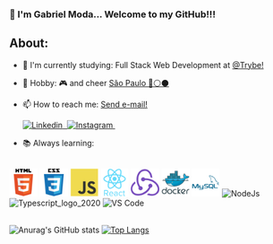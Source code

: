 ### 👋 I'm Gabriel Moda... Welcome to my GitHub!!!

<div text"center">  <h2>About:</h2>

- 🔭 I'm currently studying: Full Stack Web Development at <a href="https://www.betrybe.com/">@Trybe!</a>

- 🤔 Hobby: 🎮 and cheer <a href="https://www.instagram.com/saopaulofc/">São Paulo 🔴⚪⚫</a> 

- 📫 How to reach me: <a href="mailto:gabriel-moda@hotmail.com">Send e-mail!</a>

  <a href="https://www.linkedin.com/in/gabriel-moda/"> 
  <img    src="https://camo.githubusercontent.com/a80d00f23720d0bc9f55481cfcd77ab79e141606829cf16ec43f8cacc7741e46/68747470733a2f2f696d672e736869656c64732e696f2f62616467652f4c696e6b6564496e2d3030373742353f7374796c653d666f722d7468652d6261646765266c6f676f3d6c696e6b6564696e266c6f676f436f6c6f723d7768697465" style="width:125;height:35px" alt="Linkedin">
  <img 
  </a>
  <a href="https://www.instagram.com/gabrielmoda/"> 
  <img  src="https://camo.githubusercontent.com/b3d4671768bd0f9b6c8f410a25a96e0c5a4d135208d8910461e986f97e7985ab/68747470733a2f2f696d672e736869656c64732e696f2f62616467652f496e7374616772616d2d4534343035463f7374796c653d666f722d7468652d6261646765266c6f676f3d696e7374616772616d266c6f676f436f6c6f723d7768697465" style="width:125;height:35px" alt="Instagram">
  </a>
    <img 
- 📚 Always learning:
  </div>
 <br>
<div display"inline">
<img src="https://raw.githubusercontent.com/devicons/devicon/master/icons/html5/html5-original-wordmark.svg" width="10%" height:"10%" "html5">
<img src="https://raw.githubusercontent.com/devicons/devicon/master/icons/css3/css3-original-wordmark.svg" width="10%" height:"10%" alt="css3">
<img src="https://raw.githubusercontent.com/devicons/devicon/master/icons/javascript/javascript-original.svg" width="10%" height:"10%"  alt="Javascript">
<img src="https://raw.githubusercontent.com/devicons/devicon/master/icons/react/react-original-wordmark.svg" width="10%" height:"10%"  alt="React">
<img src="https://raw.githubusercontent.com/devicons/devicon/master/icons/redux/redux-original.svg" width="10%" height:"10%" alt="Redux">  
<img src="https://raw.githubusercontent.com/devicons/devicon/master/icons/docker/docker-original-wordmark.svg" width="10%" height:"10%"  alt="docker">
<img src="https://raw.githubusercontent.com/devicons/devicon/master/icons/mysql/mysql-plain-wordmark.svg" width="10%" height:"10%" alt="mysql">
<img src="https://walde.co/wp-content/uploads/2016/09/nodejs_logo-300x300.png" width="10%" height:"10%" alt="NodeJs">
<img src="https://upload.wikimedia.org/wikipedia/commons/4/4c/Typescript_logo_2020.svg" width="10%" height:"10%" alt="Typescript_logo_2020">
<img src="https://camo.githubusercontent.com/d4dcf8fd2bf82734a52774ae132c387357221a5d144ef0356e52c66a2d9f41e9/68747470733a2f2f63646e2e737667706f726e2e636f6d2f6c6f676f732f76697375616c2d73747564696f2d636f64652e737667" width="10%" height:"10%" alt="VS Code">
</div>
<br>
 
![Anurag's GitHub stats](https://github-readme-stats.vercel.app/api?username=GabrielModa&hide=&count_private=true&show_icons=true&theme=gotham)
[![Top Langs](https://github-readme-stats.vercel.app/api/top-langs/?username=GabrielModa)](https://github.com/GabrielModa/github-readme-stats)

